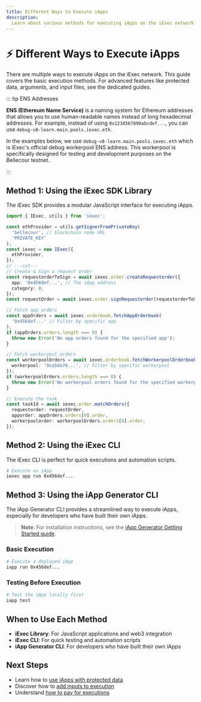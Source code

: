 ```yaml
---
title: Different Ways to Execute iApps
description:
  Learn about various methods for executing iApps on the iExec network
---
```


# ⚡ Different Ways to Execute iApps

There are multiple ways to execute iApps on the iExec network. This guide covers
the basic execution methods. For advanced features like protected data,
arguments, and input files, see the dedicated guides.

::: tip ENS Addresses

**ENS (Ethereum Name Service)** is a naming system for Ethereum addresses that
allows you to use human-readable names instead of long hexadecimal addresses.
For example, instead of using `0x1234567890abcdef...`, you can use
`debug-v8-learn.main.pools.iexec.eth`.

In the examples below, we use `debug-v8-learn.main.pools.iexec.eth` which is
iExec's official debug workerpool ENS address. This workerpool is specifically
designed for testing and development purposes on the Bellecour testnet.

:::

## Method 1: Using the iExec SDK Library

The iExec SDK provides a modular JavaScript interface for executing iApps.

```ts twoslash
import { IExec, utils } from 'iexec';

const ethProvider = utils.getSignerFromPrivateKey(
  'bellecour', // blockchain node URL
  'PRIVATE_KEY'
);
const iexec = new IExec({
  ethProvider,
});
// ---cut---
// Create & Sign a request order
const requestorderToSign = await iexec.order.createRequestorder({
  app: '0x456def...', // The iApp address
  category: 0,
});
const requestOrder = await iexec.order.signRequestorder(requestorderToSign);

// Fetch app orders
const appOrders = await iexec.orderbook.fetchAppOrderbook(
  '0x456def...' // Filter by specific app
);
if (appOrders.orders.length === 0) {
  throw new Error('No app orders found for the specified app');
}

// Fetch workerpool orders
const workerpoolOrders = await iexec.orderbook.fetchWorkerpoolOrderbook({
  workerpool: '0xa5de76...', // Filter by specific workerpool
});
if (workerpoolOrders.orders.length === 0) {
  throw new Error('No workerpool orders found for the specified workerpool');
}

// Execute the task
const taskId = await iexec.order.matchOrders({
  requestorder: requestOrder,
  apporder: appOrders.orders[0].order,
  workerpoolorder: workerpoolOrders.orders[0].order,
});
```

## Method 2: Using the iExec CLI

The iExec CLI is perfect for quick executions and automation scripts.

```bash
# Execute an iApp
iexec app run 0x456def...
```

## Method 3: Using the iApp Generator CLI

The iApp Generator CLI provides a streamlined way to execute iApps, especially
for developers who have built their own iApps.

> **Note**: For installation instructions, see the
> [iApp Generator Getting Started guide](/references/iapp-generator/getting-started).

### Basic Execution

```bash
# Execute a deployed iApp
iapp run 0x456def...
```

### Testing Before Execution

```bash
# Test the iApp locally first
iapp test
```

## When to Use Each Method

- **iExec Library**: For JavaScript applications and web3 integration
- **iExec CLI**: For quick testing and automation scripts
- **iApp Generator CLI**: For developers who have built their own iApps

## Next Steps

- Learn how to
  [use iApps with protected data](./use-iapp-with-protected-data.md)
- Discover how to [add inputs to execution](./add-inputs-to-execution.md)
- Understand [how to pay for executions](./how-to-pay-executions.md)
